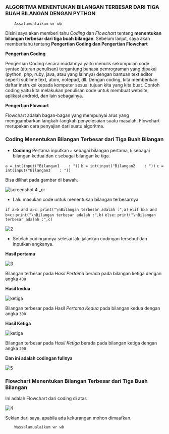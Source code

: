 ### **ALGORITMA MENENTUKAN BILANGAN TERBESAR DARI TIGA BUAH BILANGAN DENGAN PYTHON**

		Assalamualaikum wr wb

Disini saya akan memberi tahu _Coding_ dan _Flowchart_ tentang 
**menentukan bilangan terbesar dari tiga buah bilangan**. Sebelum 
lanjut, saya akan memberitahu tentang **Pengertian Coding dan Pengertian 
Flowchart**


**Pengertian Coding**

Pengertian Coding secara mudahnya yaitu menulis sekumpulan code syntax 
(aturan penulisan) tergantung bahasa pemrograman yang dipakai (python, 
php, ruby, java, atau yang lainnya) dengan bantuan text editor seperti 
sublime text, atom, notepad, dll. Dengan coding, kita memberikan daftar 
instruksi kepada komputer sesuai tujuan kita yang kita buat. Contoh 
coding yaitu kita melakukan penulisan code untuk membuat website, 
aplikasi android, dan lain sebagainya.


**Pengertian Flowcart**

Flowchart adalah bagan-bagan yang mempunyai arus yang menggambarkan 
langkah-langkah penyelesaian suatu masalah. Flowchart merupakan cara 
penyajian dari suatu algoritma.





### **Coding Menentukan Bilangan Terbesar dari Tiga Buah Bilangan**

- **Codinng** Pertama inputkan ```a``` sebagai bilangan pertama, ```b``` 
sebagai bilangan 
kedua dan ```c``` sebagai bilangan ke tiga.

```a = int(input("Bilangan1    : "))```
```b = int(input("Bilangan2    : "))```
```c = int(input("Bilangan3    : "))```

Bisa dilihat pada gambar di bawah.


![screenshot 4 
_cr](https://user-images.githubusercontent.com/46735362/52369818-118cca80-2a84-11e9-976c-f6fe066dc676.png)


- Lalu masukan code untuk menentukan bilangan terbesarnya

```if a>b and a>c:```
	```print("\nBilangan terbesar adalah :",a)```
```elif b>a and b>c:```
	```print("\nBilangan terbesar adalah :",b)```
```else:```
	```print("\nBilangan terbesar adalah :",c)```


![2](https://user-images.githubusercontent.com/46735362/52369901-3f720f00-2a84-11e9-8522-e0ec546ac97f.png)


- Setelah codingannya selesai lalu jalankan codingan tersebut dan 
inputkan angkanya.

**Hasil pertama**


![3](https://user-images.githubusercontent.com/46735362/52369948-57e22980-2a84-11e9-90a4-143764905579.png)


Bilangan terbesar pada _Hasil Pertama_ berada pada bilangan ketiga 
dengan 
angka ```400```




**Hasil kedua**


![ketiga](https://user-images.githubusercontent.com/46735362/52494272-2a21ef80-2c00-11e9-89a5-2274d4b968bb.png)

Bilangan terbesar pada Hasil _Pertama Kedua_ pada bilangan kedua dengan
angka ```300```




**Hasil Ketiga**


![ketiga](https://user-images.githubusercontent.com/46735362/52496356-acf97900-2c05-11e9-83a2-56c87107ae51.png)


Bilangan terbesar pada _Hasil Ketiga_ berada pada bilangan ketiga 
dengan
angka ```200```




**Dan ini adalah codingan fullnya**


![5](https://user-images.githubusercontent.com/46735362/52370003-75af8e80-2a84-11e9-8054-dd879ef637c6.png)





### **Flowchart Menentukan Bilangan Terbesar dari Tiga Buah Bilangan**

Ini adalah Flowchart dari coding di atas


![4](https://user-images.githubusercontent.com/46735362/52370052-8c55e580-2a84-11e9-9df3-3455aaf9cd75.png)



Sekian dari saya, apabila ada kekurangan mohon dimaafkan.

		Wassalamualaikum wr wb
